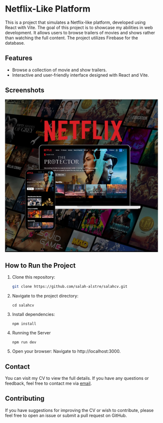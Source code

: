 # Netflix-Like Platform

This is a project that simulates a Netflix-like platform, developed using React with Vite. The goal of this project is to showcase my abilities in web development. It allows users to browse trailers of movies and shows rather than watching the full content. The project utilizes Firebase for the database.

## Features
- Browse a collection of movie and show trailers.
- Interactive and user-friendly interface designed with React and Vite.

## Screenshots
![CV Image](https://github.com/salah-alstre/netflix-/blob/main/src/assets/netflix.error.jpg)


## How to Run the Project

1. Clone this repository:
   ```bash
   git clone https://github.com/salah-alstre/salahcv.git

2. Navigate to the project directory:

       cd salahcv

3. Install dependencies:

       npm install

4. Running the Server


       npm run dev 

5. Open your browser: Navigate to http://localhost:3000.


## Contact
You can visit my CV to view the full details. If you have any questions or feedback, feel free to contact me via [email](mailto:error.salah59@gmail.com).


## Contributing

If you have suggestions for improving the CV or wish to contribute, please feel free to open an issue or submit a pull request on GitHub.
